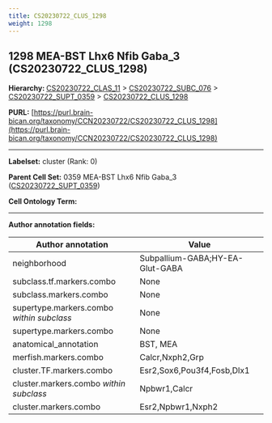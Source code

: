 ```yaml
---
title: CS20230722_CLUS_1298
weight: 1298
---
```

## 1298 MEA-BST Lhx6 Nfib Gaba_3 (CS20230722_CLUS_1298)
<b>Hierarchy: </b>
[CS20230722_CLAS_11](../CS20230722_CLAS_11) >
[CS20230722_SUBC_076](../CS20230722_SUBC_076) >
[CS20230722_SUPT_0359](../CS20230722_SUPT_0359) >
[CS20230722_CLUS_1298](../CS20230722_CLUS_1298)

**PURL:** [https://purl.brain-bican.org/taxonomy/CCN20230722/CS20230722_CLUS_1298](https://purl.brain-bican.org/taxonomy/CCN20230722/CS20230722_CLUS_1298)

---


**Labelset:** cluster (Rank: 0)

**Parent Cell Set:** 0359 MEA-BST Lhx6 Nfib Gaba_3 ([CS20230722_SUPT_0359](../CS20230722_SUPT_0359))



**Cell Ontology Term:** 

[MARKER GENES.]: #


---

[TRANSFERRED ANNOTATIONS.]: #


[AUTHOR ANNOTATION FIELDS.]: #


**Author annotation fields:**

| Author annotation | Value |
|-------------------|-------|
|neighborhood|Subpallium-GABA;HY-EA-Glut-GABA|
|subclass.tf.markers.combo|None|
|subclass.markers.combo|None|
|supertype.markers.combo _within subclass_|None|
|supertype.markers.combo|None|
|anatomical_annotation|BST, MEA|
|merfish.markers.combo|Calcr,Nxph2,Grp|
|cluster.TF.markers.combo|Esr2,Sox6,Pou3f4,Fosb,Dlx1|
|cluster.markers.combo _within subclass_|Npbwr1,Calcr|
|cluster.markers.combo|Esr2,Npbwr1,Nxph2|
